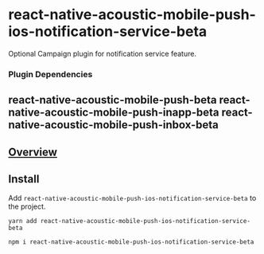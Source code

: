 # react-native-acoustic-mobile-push-ios-notification-service-beta
Optional Campaign plugin for notification service feature.

### Plugin Dependencies
react-native-acoustic-mobile-push-beta
react-native-acoustic-mobile-push-inapp-beta
react-native-acoustic-mobile-push-inbox-beta
----

[Overview](https://developer.goacoustic.com/acoustic-campaign/docs/add-the-react-native-plug-in-to-your-app#overview)
---

## Install
Add `react-native-acoustic-mobile-push-ios-notification-service-beta` to the project.

```shell yarn
yarn add react-native-acoustic-mobile-push-ios-notification-service-beta
```

```shell npm
npm i react-native-acoustic-mobile-push-ios-notification-service-beta
```